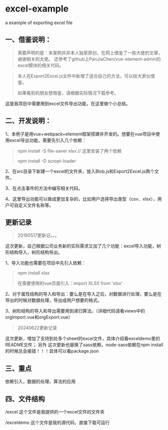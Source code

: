 # excel-example
a example of exporting excel file

## 一、借鉴说明：

> 需要声明的是：本案例并非本人独家原创，在网上借鉴了一些大佬的文章，谢谢相关的大佬。
> 还参考了github上PanJiaChen/vue-element-admin的excel模块的相关代码。

> 本人在Export2Excel.js文件中新增了适合自己的方法，可以给大家伙借鉴。
> 
> 如果看到的朋友想借鉴，请根据实际情况下载参考。

这是我项目中需要用到excel文件导出功能，在这里做个小总结。

## 二、开发说明：

1、本例子是用vue+webpack+element框架搭建并开发的。想要在vue项目中使用excel导出功能，需要先引入几个依赖：

> npm install -S file-saver xlsx // 这里安装了两个依赖
> 
> npm install -D scropt-loader

2、在src目录下新建一个excel的文件夹，放入Blob.js和Export2Excel.js两个文件。

3、在点击事件的方法中编写相关代码。

4、这里导出功能可以做成更加复杂的，比如用户选择导出类型（csv、xlsx），用户可自定义文件名称等。

## 更新记录
> 20190517更新记。。。

这次更新，自己根据公司业务新的实际需求又加了几个功能：excel导入功能，树形结构导入，树形结构导出。

1、导入功能也需要在项目中先引入依赖：
> npm install xlsx
>
> 在需要使用的vue页面引入：import XLSX from 'xlsx'

2、对于属性结构的导入和导出：要么是在导入之后，对数据进行处理，要么是在导出的时候对数据处理，导出成用户想要的格式。

3、树形结构的导入和导出需要用到递归算法。（详细代码请看views中的orgImport.vue和orgExport.vue）

> 20240622更新记录

这次更新，增加了支持到处多个sheet的excel文件，具体介绍看exceldemo里的README文件；
另外 这次更新也替换了sass依赖，node-sass依赖在npm install的时候总会报错！！！具体可以看package.json

## 三、重点

依赖引入，数据的处理，算法的应用

## 四、文件结构
/excel 这个文件是我提供的一个excel文件的文件夹

/exceldemo 这个文件是我的源代码，直接下载可运行
